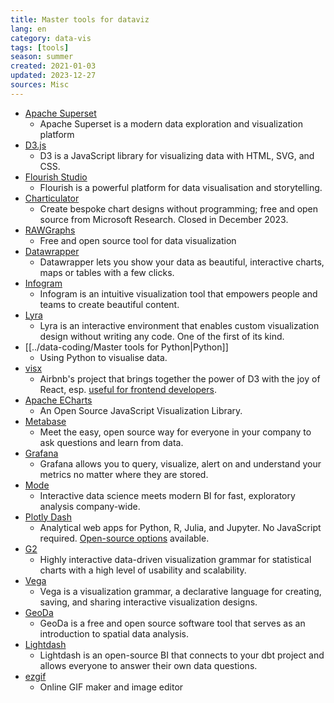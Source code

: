 ```yaml
---
title: Master tools for dataviz
lang: en
category: data-vis
tags: [tools]
season: summer
created: 2021-01-03
updated: 2023-12-27
sources: Misc
---
```


- [Apache Superset](https://superset.apache.org/)
	- Apache Superset is a modern data exploration and visualization platform
- [D3.js](https://d3js.org/)
	- D3 is a JavaScript library for visualizing data with HTML, SVG, and CSS.
- [Flourish Studio](https://flourish.studio/)
	- Flourish is a powerful platform for data visualisation and storytelling.
- [Charticulator](https://charticulator.com/)
	- Create bespoke chart designs without programming; free and open source from Microsoft Research. Closed in December 2023.
- [RAWGraphs](https://rawgraphs.io/)
	- Free and open source tool for data visualization
- [Datawrapper](https://www.datawrapper.de/)
	- Datawrapper lets you show your data as beautiful, interactive charts, maps or tables with a few clicks.
- [Infogram](https://infogram.com/)
	- Infogram is an intuitive visualization tool that empowers people and teams to create beautiful content.
- [Lyra](https://idl.cs.washington.edu/projects/lyra/)
	- Lyra is an interactive environment that enables custom visualization design without writing any code. One of the first of its kind.
- [[../data-coding/Master tools for Python\|Python]]
	- Using Python to visualise data.
- [visx](https://airbnb.io/visx/)
	- Airbnb's project that brings together the power of D3 with the joy of React, esp. [useful for frontend developers](https://medium.com/airbnb-engineering/introducing-visx-from-airbnb-fd6155ac4658).
- [Apache ECharts](https://echarts.apache.org/en/index.html)
	- An Open Source JavaScript Visualization Library.
- [Metabase](https://www.metabase.com/)
	- Meet the easy, open source way for everyone in your company to ask questions and learn from data.
- [Grafana](https://grafana.com/)
	- Grafana allows you to query, visualize, alert on and understand your metrics no matter where they are stored.
- [Mode](https://mode.com/)
	- Interactive data science meets modern BI for fast, exploratory analysis company-wide.
- [Plotly Dash](https://plotly.com/dash/)
	- Analytical web apps for Python, R, Julia, and Jupyter. No JavaScript required. [Open-source options](https://plotly.com/graphing-libraries/) available.
- [G2](https://g2.antv.vision/en)
	- Highly interactive data-driven visualization grammar for statistical charts with a high level of usability and scalability.
- [Vega](https://vega.github.io/vega/)
	- Vega is a visualization grammar, a declarative language for creating, saving, and sharing interactive visualization designs.
- [GeoDa](https://geodacenter.github.io/)
	- GeoDa is a free and open source software tool that serves as an introduction to spatial data analysis.
- [Lightdash](https://lightdash.com/)
	- Lightdash is an open-source BI that connects to your dbt project and allows everyone to answer their own data questions.
- [ezgif](https://ezgif.com/)
	- Online GIF maker and image editor